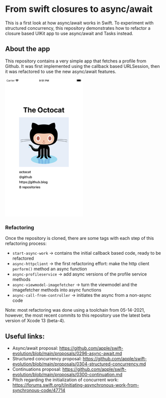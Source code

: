 # From swift closures to async/await

This is a first look at how async/await works in Swift. To experiment with structured concurrency, 
this repository demonstrates how to refactor a closure based UIKit app to use async/await and Tasks instead.

## About the app

This repository contains a very simple app that fetches a profile from Github. It was first implemented using the callback based URLSession, then it was refactored to use the new async/await features.

<img src="./screenshots/github-profile-sample-app.png" width="250px" />

### Refactoring

Once the repository is cloned, there are some tags with each step of this refactoring process:

- `start-async-work` -> contains the initial callback based code, ready to be refactored
- `async-httpclient` -> the first refactoring effort: make the http client `perform()` method an async function
- `async-profileservice` -> add async versions of the profile service methods
- `async-viewmodel-imagefetcher` -> turn the viewmodel and the imagefetcher methods into async functions
- `async-call-from-controller` -> initiates the async from a non-async code

Note: most refactoring was done using a toolchain from 05-14-2021, however, the most recent commits to this repository use the latest beta version of Xcode 13 (beta-4).

## Useful links:

- Async/await proposal: https://github.com/apple/swift-evolution/blob/main/proposals/0296-async-await.md
- Structured concurrency proposal: https://github.com/apple/swift-evolution/blob/main/proposals/0304-structured-concurrency.md
- Continuations proposal: https://github.com/apple/swift-evolution/blob/main/proposals/0300-continuation.md
- Pitch regarding the initialization of concurrent work: https://forums.swift.org/t/initiating-asynchronous-work-from-synchronous-code/47714
